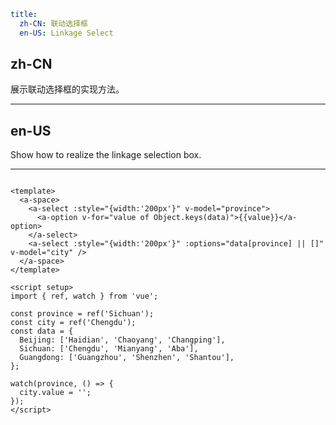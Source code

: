 ```yaml
title:
  zh-CN: 联动选择框
  en-US: Linkage Select
```

## zh-CN

展示联动选择框的实现方法。

---

## en-US

Show how to realize the linkage selection box.

---

```vue

<template>
  <a-space>
    <a-select :style="{width:'200px'}" v-model="province">
      <a-option v-for="value of Object.keys(data)">{{value}}</a-option>
    </a-select>
    <a-select :style="{width:'200px'}" :options="data[province] || []" v-model="city" />
  </a-space>
</template>

<script setup>
import { ref, watch } from 'vue';

const province = ref('Sichuan');
const city = ref('Chengdu');
const data = {
  Beijing: ['Haidian', 'Chaoyang', 'Changping'],
  Sichuan: ['Chengdu', 'Mianyang', 'Aba'],
  Guangdong: ['Guangzhou', 'Shenzhen', 'Shantou'],
};

watch(province, () => {
  city.value = '';
});
</script>
```
